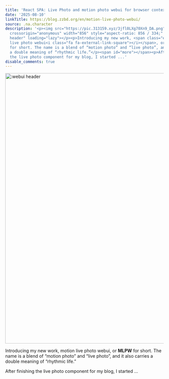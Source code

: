 ```yaml
---
title: 'React SPA: Live Photo and motion photo webui for browser context'
date: '2025-08-10'
linkTitle: https://blog.zzbd.org/en/motion-live-photo-webui/
source: .na.character
description: '<p><img src="https://pic.313159.xyz/3jfl0LXg70Xn9_DA.png" decoding="async"
  crossorigin="anonymous" width="856" style="aspect-ratio: 856 / 334;" alt=":webui
  header" loading="lazy"></p><p>Introducing my new work, <span class="exturl" data-url="aHR0cHM6Ly9tb3Rpb24tbGl2ZS5qcy5vcmcv">motion
  live photo webui<i class="fa fa-external-link-square"></i></span>, or <strong>MLPW</strong>
  for short. The name is a blend of “motion photo” and “live photo”, and it also carries
  a double meaning of “rhythmic life.”</p><span id="more"></span><p>After finishing
  the live photo component for my blog, I started ...'
disable_comments: true
---
```

<p><img src="https://pic.313159.xyz/3jfl0LXg70Xn9_DA.png" decoding="async" crossorigin="anonymous" width="856" style="aspect-ratio: 856 / 334;" alt=":webui header" loading="lazy"></p><p>Introducing my new work, <span class="exturl" data-url="aHR0cHM6Ly9tb3Rpb24tbGl2ZS5qcy5vcmcv">motion live photo webui<i class="fa fa-external-link-square"></i></span>, or <strong>MLPW</strong> for short. The name is a blend of “motion photo” and “live photo”, and it also carries a double meaning of “rhythmic life.”</p><span id="more"></span><p>After finishing the live photo component for my blog, I started ...